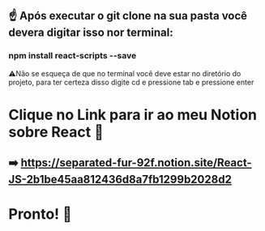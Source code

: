 ## ☝️ Após executar o git clone na sua pasta você devera digitar isso nor terminal:
### npm install react-scripts --save
⚠️Não se esqueça de que no terminal você deve estar no diretório do projeto, para ter certeza disso digite cd e pressione tab e pressione enter
# Clique no Link para ir ao meu Notion sobre React 🚀
## ➡️ https://separated-fur-92f.notion.site/React-JS-2b1be45aa812436d8a7fb1299b2028d2
# Pronto! 🎉


